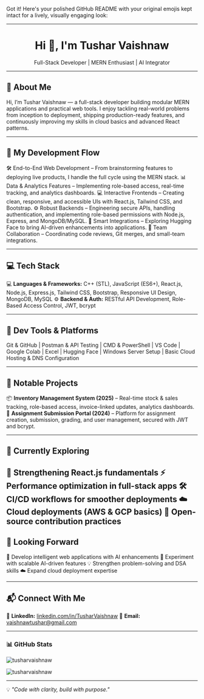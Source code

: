 Got it! Here's your polished GitHub README with your original emojis kept intact for a lively, visually engaging look:

---

<h1 align="center">Hi 👋, I'm Tushar Vaishnaw</h1>  
<p align="center">Full-Stack Developer | MERN Enthusiast | AI Integrator</p>  

---

## 💬 About Me

Hi, I’m Tushar Vaishnaw — a full-stack developer building modular MERN applications and practical web tools. I enjoy tackling real-world problems from inception to deployment, shipping production-ready features, and continuously improving my skills in cloud basics and advanced React patterns.

---

## 🔬 My Development Flow

🛠 End-to-End Web Development – From brainstorming features to deploying live products, I handle the full cycle using the MERN stack.
📊 Data & Analytics Features – Implementing role-based access, real-time tracking, and analytics dashboards.
💻 Interactive Frontends – Creating clean, responsive, and accessible UIs with React.js, Tailwind CSS, and Bootstrap.
⚙️ Robust Backends – Engineering secure APIs, handling authentication, and implementing role-based permissions with Node.js, Express, and MongoDB/MySQL.
🤖 Smart Integrations – Exploring Hugging Face to bring AI-driven enhancements into applications.
🤝 Team Collaboration – Coordinating code reviews, Git merges, and small-team integrations.

---

## 💻 Tech Stack

💻 **Languages & Frameworks:** C++ (STL), JavaScript (ES6+), React.js, Node.js, Express.js, Tailwind CSS, Bootstrap, Responsive UI Design, MongoDB, MySQL
⚙️ **Backend & Auth:** RESTful API Development, Role-Based Access Control, JWT, bcrypt

---

## 🧰 Dev Tools & Platforms

Git & GitHub | Postman & API Testing | CMD & PowerShell | VS Code | Google Colab | Excel | Hugging Face | Windows Server Setup | Basic Cloud Hosting & DNS Configuration

---

## 📌 Notable Projects

📦 **Inventory Management System (2025)** – Real-time stock & sales tracking, role-based access, invoice-linked updates, analytics dashboards.
📝 **Assignment Submission Portal (2024)** – Platform for assignment creation, submission, grading, and user management, secured with JWT and bcrypt.

---

 ## 🌱 Currently Exploring
🚀 Strengthening React.js fundamentals
⚡ Performance optimization in full-stack apps
🛠 CI/CD workflows for smoother deployments
☁️ Cloud deployments (AWS & GCP basics)
🌟 Open-source contribution practices
---
## 🔭 Looking Forward
🤖 Develop intelligent web applications with AI enhancements
🧩 Experiment with scalable AI-driven features
💡 Strengthen problem-solving and DSA skills
☁️ Expand cloud deployment expertise

---

## 📬 Connect With Me

💼 **LinkedIn:** [linkedin.com/in/TusharVaishnaw](https://linkedin.com/in/TusharVaishnaw)
📧 **Email:** [vaishnawtushar@gmail.com](mailto:vaishnawtushar@gmail.com)

---

### 📊 GitHub Stats

<p align="left">  
<img align="center" src="https://github-readme-stats.vercel.app/api/top-langs?username=tusharvaishnaw&show_icons=true&locale=en&layout=compact" alt="tusharvaishnaw" />  
</p>  

<p align="left">  
<img align="center" src="https://github-readme-stats.vercel.app/api?username=tusharvaishnaw&show_icons=true&locale=en" alt="tusharvaishnaw" />  
</p>  

---

💡 *"Code with clarity, build with purpose."*
